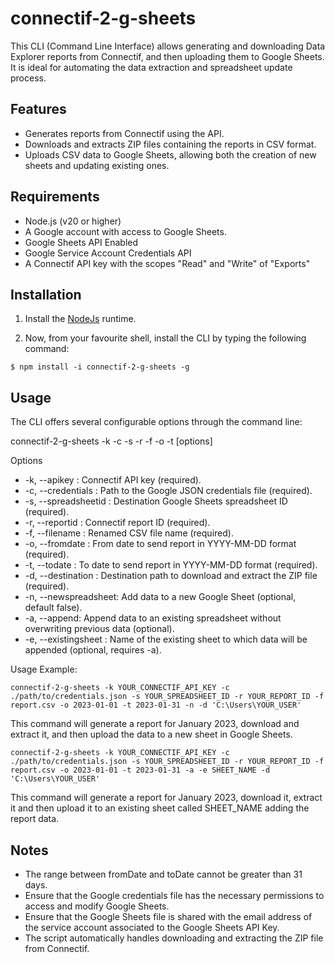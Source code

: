 # connectif-2-g-sheets

This CLI (Command Line Interface) allows generating and downloading Data Explorer reports from Connectif, and then uploading them to Google Sheets. It is ideal for automating the data extraction and spreadsheet update process.

## Features

- Generates reports from Connectif using the API.
- Downloads and extracts ZIP files containing the reports in CSV format.
- Uploads CSV data to Google Sheets, allowing both the creation of new sheets and updating existing ones.

## Requirements

- Node.js (v20 or higher)
- A Google account with access to Google Sheets.
- Google Sheets API Enabled
- Google Service Account Credentials API
- A Connectif API key with the scopes "Read" and "Write" of "Exports"

## Installation

1. Install the [NodeJs](https://nodejs.org/en) runtime.

2. Now, from your favourite shell, install the CLI by typing the following command:
```
$ npm install -i connectif-2-g-sheets -g
```

## Usage

The CLI offers several configurable options through the command line:

connectif-2-g-sheets -k <apikey> -c <credentials> -s <spreadsheetid> -r <reportid> -f <filename> -o <fromdate> -t <todate> [options]

Options
- -k, --apikey <apikey>: Connectif API key (required).
- -c, --credentials <credentials>: Path to the Google JSON credentials file (required).
- -s, --spreadsheetid <spreadsheetid>: Destination Google Sheets spreadsheet ID (required).
- -r, --reportid <reportid>: Connectif report ID (required).
- -f, --filename <filename>: Renamed CSV file name (required).
- -o, --fromdate <fromdate>: From date to send report in YYYY-MM-DD format (required).
- -t, --todate <todate>: To date to send report in YYYY-MM-DD format (required).
- -d, --destination <destination>: Destination path to download and extract the ZIP file (required).
- -n, --newspreadsheet: Add data to a new Google Sheet (optional, default false).
- -a, --append: Append data to an existing spreadsheet without overwriting previous data (optional).
- -e, --existingsheet <existingsheet>: Name of the existing sheet to which data will be appended (optional, requires -a).

Usage Example:
```
connectif-2-g-sheets -k YOUR_CONNECTIF_API_KEY -c ./path/to/credentials.json -s YOUR_SPREADSHEET_ID -r YOUR_REPORT_ID -f report.csv -o 2023-01-01 -t 2023-01-31 -n -d 'C:\Users\YOUR_USER'
```

This command will generate a report for January 2023, download and extract it, and then upload the data to a new sheet in Google Sheets.

```
connectif-2-g-sheets -k YOUR_CONNECTIF_API_KEY -c ./path/to/credentials.json -s YOUR_SPREADSHEET_ID -r YOUR_REPORT_ID -f report.csv -o 2023-01-01 -t 2023-01-31 -a -e SHEET_NAME -d 'C:\Users\YOUR_USER'
```
This command will generate a report for January 2023, download it, extract it and then upload it to an existing sheet called SHEET_NAME adding the report data.



## Notes
- The range between fromDate and toDate cannot be greater than 31 days.
- Ensure that the Google credentials file has the necessary permissions to access and modify Google Sheets.
- Ensure that the Google Sheets file is shared with the email address of the service account associated to the Google Sheets API Key.
- The script automatically handles downloading and extracting the ZIP file from Connectif.
